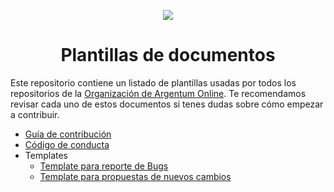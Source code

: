 <p align="center">
    <img src="http://foro.comunidadargentum.com/images/dragonbyte_mmogaming/misc/vbulletin4_logo.png" />
</p>
<h1 align="center">
    <span>Plantillas de documentos </span>
</h1>

Este repositorio contiene un listado de plantillas usadas por todos los repositorios de la [Organización de Argentum Online](https://github.com/argentumonline). Te recomendamos revisar cada uno de estos documentos si tenes dudas sobre cómo empezar a contribuir.

- [Guía de contribución](.github/CONTRIBUTING.md)
- [Código de conducta](.github/CODE_OF_CONDUCT.md)
- Templates
  - [Template para reporte de Bugs](.github/ISSUE_TEMPLATE/bug-report.md)
  - [Template para propuestas de nuevos cambios](.github/ISSUE_TEMPLATE/feature_request.md)
